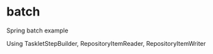 # batch



Spring batch example



Using
TaskletStepBuilder, RepositoryItemReader, RepositoryItemWriter 

